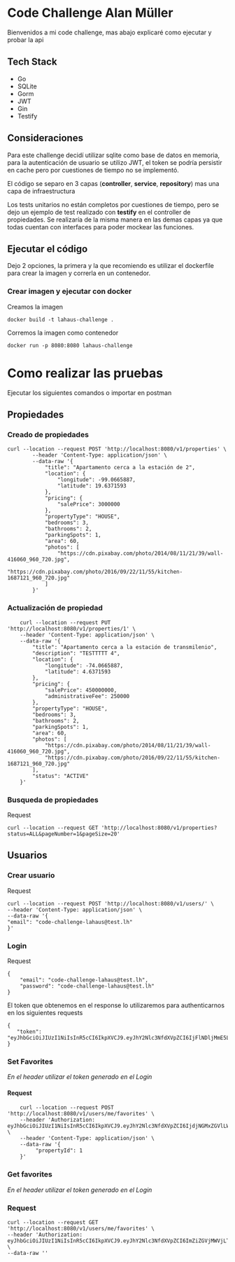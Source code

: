 # Code Challenge Alan Müller

Bienvenidos a mi code challenge, mas abajo explicaré como ejecutar y probar la api

## Tech Stack

- Go
- SQLite
- Gorm
- JWT
- Gin
- Testify

## Consideraciones

Para este challenge decidí utilizar sqlite como base de datos en memoria, para la autenticación de usuario se utilizo
JWT, el token se podría persistir en cache pero por cuestiones de tiempo no se implementó.

El código se separo en 3 capas (**controller**, **service**, **repository**) mas una capa de infraestructura

Los tests unitarios no están completos por cuestiones de tiempo, pero se dejo un ejemplo de test realizado con **testify**
en el controller de propiedades. Se realizaría de la misma manera en las demas capas ya que todas cuentan con interfaces
para poder mockear las funciones.

## Ejecutar el código

Dejo 2 opciones, la primera y la que recomiendo es utilizar el dockerfile para crear la imagen y correrla en un
contenedor.

### Crear imagen y ejecutar con docker

Creamos la imagen

    docker build -t lahaus-challenge .

Corremos la imagen como contenedor

    docker run -p 8080:8080 lahaus-challenge



# Como realizar las pruebas

Ejecutar los siguientes comandos o importar en postman

## Propiedades

### Creado de propiedades

    curl --location --request POST 'http://localhost:8080/v1/properties' \
            --header 'Content-Type: application/json' \
            --data-raw '{
                "title": "Apartamento cerca a la estación de 2",
                "location": {
                    "longitude": -99.0665887,
                    "latitude": 19.6371593
                },
                "pricing": {
                    "salePrice": 3000000
                },
                "propertyType": "HOUSE",
                "bedrooms": 3,
                "bathrooms": 2,
                "parkingSpots": 1,
                "area": 60,
                "photos": [
                    "https://cdn.pixabay.com/photo/2014/08/11/21/39/wall-416060_960_720.jpg",
                    "https://cdn.pixabay.com/photo/2016/09/22/11/55/kitchen-1687121_960_720.jpg"
                ]
            }'

### Actualización de propiedad

        curl --location --request PUT 'http://localhost:8080/v1/properties/1' \
        --header 'Content-Type: application/json' \
        --data-raw '{
            "title": "Apartamento cerca a la estación de transmilenio",
            "description": "TESTTTTT 4",
            "location": {
                "longitude": -74.0665887,
                "latitude": 4.6371593
            },
            "pricing": {
                "salePrice": 450000000,
                "administrativeFee": 250000
            },
            "propertyType": "HOUSE",
            "bedrooms": 3,
            "bathrooms": 2,
            "parkingSpots": 1,
            "area": 60,
            "photos": [
                "https://cdn.pixabay.com/photo/2014/08/11/21/39/wall-416060_960_720.jpg",
                "https://cdn.pixabay.com/photo/2016/09/22/11/55/kitchen-1687121_960_720.jpg"
            ],
            "status": "ACTIVE"
        }'

### Busqueda de propiedades

Request

    curl --location --request GET 'http://localhost:8080/v1/properties?status=ALL&pageNumber=1&pageSize=20'

## Usuarios

### Crear usuario

Request

    curl --location --request POST 'http://localhost:8080/v1/users/' \
    --header 'Content-Type: application/json' \
    --data-raw '{
    "email": "code-challenge-lahaus@test.lh"
    }'

### Login

Request

    {
        "email": "code-challenge-lahaus@test.lh",
        "password": "code-challenge-lahaus@test.lh"
    }

El token que obtenemos en el response lo utilizaremos para authenticarnos en los siguientes requests

    {
       "token": "eyJhbGciOiJIUzI1NiIsInR5cCI6IkpXVCJ9.eyJhY2Nlc3NfdXVpZCI6IjFlNDljMmE5LTkyMzktNDU2Zi04MGNmLTAwYjgxZTUyMmY4NSIsImV4cCI6MTYzNTgwOTQ4OCwidXNlcl9pZCI6ImNvZGUtY2hhbGxlbmdlLWxhaGF1c0B0ZXN0LmxoIiwidXNlcl9uYW1lIjoiY29kZS1jaGFsbGVuZ2UtbGFoYXVzQHRlc3QubGgifQ.JOH80m4KEjwY_1oA97njxdN4zSwrHWxl0EgFimLgULc"
    }

### Set Favorites

_En el header utilizar el token generado en el Login_

#### Request

        curl --location --request POST 'http://localhost:8080/v1/users/me/favorites' \
        --header 'Authorization: eyJhbGciOiJIUzI1NiIsInR5cCI6IkpXVCJ9.eyJhY2Nlc3NfdXVpZCI6IjdjNGMxZGVlLWE3MTctNDQ5ZS1iMTkxLWVhNDM4YTUyZTllNCIsImV4cCI6MTYzNTc5NTY2MiwidXNlcl9pZCI6ImNvZGUtY2hhbGxlbmdlLWxhaGF1c0B0ZXN0LmxoIiwidXNlcl9uYW1lIjoiY29kZS1jaGFsbGVuZ2UtbGFoYXVzQHRlc3QubGgifQ.q19iSFoMRQBP0_22usx6ndkTazT6AcLgIhhbICT6VBc' \
        --header 'Content-Type: application/json' \
        --data-raw '{
             "propertyId": 1
        }'

### Get favorites

_En el header utilizar el token generado en el Login_

### Request

    curl --location --request GET 'http://localhost:8080/v1/users/me/favorites' \
    --header 'Authorization: eyJhbGciOiJIUzI1NiIsInR5cCI6IkpXVCJ9.eyJhY2Nlc3NfdXVpZCI6ImZiZGVjMWVjLTVmZjAtNDZmOS04OTZhLTRjNGNkMTA4NjM1ZiIsImV4cCI6MTYzNTc5Mzc4NiwidXNlcl9pZCI6ImNvZGUtY2hhbGxlbmdlLWxhaGF1c0B0ZXN0LmxoIiwidXNlcl9uYW1lIjoiY29kZS1jaGFsbGVuZ2UtbGFoYXVzQHRlc3QubGgifQ.ZClw3arpa6f1qHndqCfTfRZBqzBAXubK2MrLku0xHZE' \
    --data-raw ''

